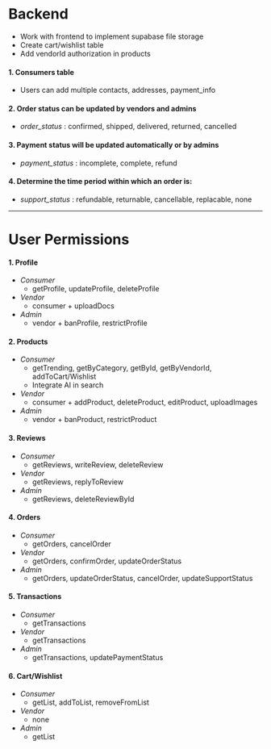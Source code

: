 # Backend

- Work with frontend to implement supabase file storage
- Create cart/wishlist table
- Add vendorId authorization in products

#### 1. Consumers table

- Users can add multiple contacts, addresses, payment_info

#### 2. Order status can be updated by vendors and admins

- _order_status_ : confirmed, shipped, delivered, returned, cancelled

#### 3. Payment status will be updated automatically or by admins

- _payment_status_ : incomplete, complete, refund

#### 4. Determine the time period within which an order is:

- _support_status_ : refundable, returnable, cancellable, replacable, none
<hr>

# User Permissions

#### 1. Profile

- _Consumer_
  - getProfile, updateProfile, deleteProfile
- _Vendor_
  - consumer + uploadDocs
- _Admin_
  - vendor + banProfile, restrictProfile

#### 2. Products

- _Consumer_
  - getTrending, getByCategory, getById, getByVendorId, addToCart/Wishlist
  - Integrate AI in search
- _Vendor_
  - consumer + addProduct, deleteProduct, editProduct, uploadImages
- _Admin_
  - vendor + banProduct, restrictProduct

#### 3. Reviews

- _Consumer_
  - getReviews, writeReview, deleteReview
- _Vendor_
  - getReviews, replyToReview
- _Admin_
  - getReviews, deleteReviewById

#### 4. Orders

- _Consumer_
  - getOrders, cancelOrder
- _Vendor_
  - getOrders, confirmOrder, updateOrderStatus
- _Admin_
  - getOrders, updateOrderStatus, cancelOrder, updateSupportStatus

#### 5. Transactions

- _Consumer_
  - getTransactions
- _Vendor_
  - getTransactions
- _Admin_
  - getTransactions, updatePaymentStatus

#### 6. Cart/Wishlist

- _Consumer_
  - getList, addToList, removeFromList
- _Vendor_
  - none
- _Admin_
  - getList
